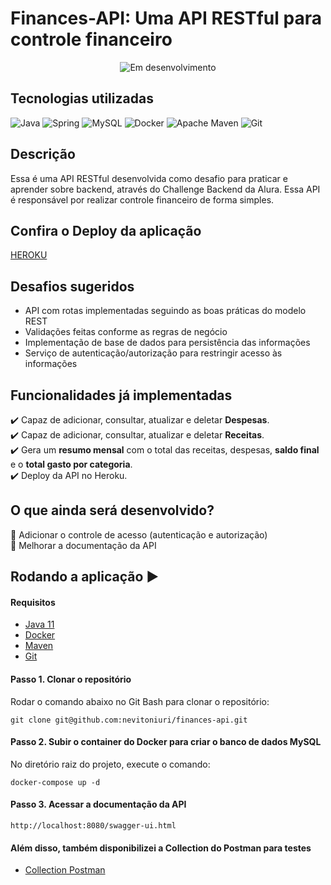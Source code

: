 # Finances-API: Uma API RESTful para controle financeiro

<p align="center">
<img src="https://img.shields.io/static/v1?label=STATUS&message=EM%20DESENVOLVIMENTO&color=RED&style=for-the-badge" alt="Em desenvolvimento"/>
</p>

## Tecnologias utilizadas
![Java](https://img.shields.io/badge/java-%23ED8B00.svg?style=for-the-badge&logo=java&logoColor=white)
![Spring](https://img.shields.io/badge/spring-%236DB33F.svg?style=for-the-badge&logo=spring&logoColor=white)
![MySQL](https://img.shields.io/badge/mysql-%2300f.svg?style=for-the-badge&logo=mysql&logoColor=white)
![Docker](https://img.shields.io/badge/docker-%230db7ed.svg?style=for-the-badge&logo=docker&logoColor=white)
![Apache Maven](https://img.shields.io/badge/Apache%20Maven-C71A36?style=for-the-badge&logo=Apache%20Maven&logoColor=white)
![Git](https://img.shields.io/badge/git-%23F05033.svg?style=for-the-badge&logo=git&logoColor=white)

## Descrição
Essa é uma API RESTful desenvolvida como desafio para praticar e aprender sobre backend, através do Challenge Backend
da Alura. Essa API é responsável por realizar controle financeiro de forma simples.

## Confira o Deploy da aplicação
[HEROKU](https://finances-api-nevitoniuri.herokuapp.com/swagger-ui/index.html)

## Desafios sugeridos
* API com rotas implementadas seguindo as boas práticas do modelo REST 
* Validações feitas conforme as regras de negócio
* Implementação de base de dados para persistência das informações
* Serviço de autenticação/autorização para restringir acesso às informações

## Funcionalidades já implementadas

✔️ Capaz de adicionar, consultar, atualizar e deletar **Despesas**.\
✔️ Capaz de adicionar, consultar, atualizar e deletar **Receitas**.\
✔️ Gera um **resumo mensal** com o total das receitas, despesas, **saldo final** e o **total gasto por categoria**.\
✔️ Deploy da API no Heroku.

## O que ainda será desenvolvido?

📝 Adicionar o controle de acesso (autenticação e autorização)\
📝 Melhorar a documentação da API

## Rodando a aplicação ▶️
#### Requisitos
* [Java 11](https://www.oracle.com/br/java/technologies/javase/jdk11-archive-downloads.html)
* [Docker](https://www.docker.com/)
* [Maven](https://maven.apache.org/)
* [Git](https://git-scm.com/)

#### Passo 1. Clonar o repositório
Rodar o comando abaixo no Git Bash para clonar o repositório:
```
git clone git@github.com:nevitoniuri/finances-api.git
```
#### Passo 2. Subir o container do Docker para criar o banco de dados MySQL
No diretório raiz do projeto, execute o comando:
```
docker-compose up -d
```
#### Passo 3. Acessar a documentação da API
```
http://localhost:8080/swagger-ui.html
```
#### Além disso, também disponibilizei a Collection do Postman para testes
* [Collection Postman](https://github.com/nevitoniuri/finances-api/blob/ccc8c735a52b48febc066443508e3f2bef4c6bbe/Postman/finances-api.postman_collection.json)